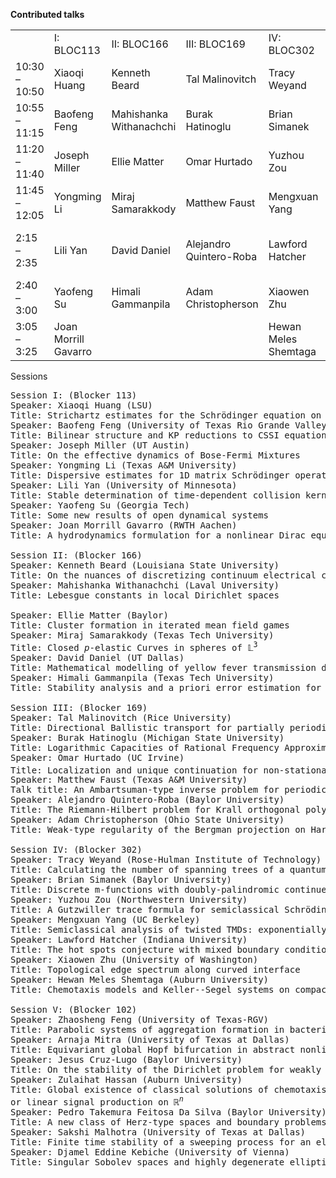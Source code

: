 **Contributed talks**
<table>
<tr>
  <td></td>
  <td>I: BLOC113</td>
  <td>II: BLOC166</td>
  <td>III: BLOC169</td>
  <td>IV: BLOC302</td>
  <td>V: BLOC102</td>
</tr><tr>
  <td>10:30 – 10:50</td>
  <td>Xiaoqi Huang</td>
  <td>Kenneth Beard</td>
  <td>Tal Malinovitch</td>
  <td>Tracy Weyand</td>
  <td>Zhaosheng Feng</td>
</tr><tr>
  <td>10:55 – 11:15</td>
  <td>Baofeng Feng</td>
  <td>Mahishanka Withanachchi</td>
  <td>Burak Hatinoglu</td>
  <td>Brian Simanek</td>
  <td>Arnaja Mitra</td>
</tr><tr>
  <td>11:20 – 11:40</td>
  <td>Joseph Miller</td>
  <td>Ellie Matter</td>
  <td>Omar Hurtado</td>
  <td>Yuzhou Zou</td>
  <td>Jesus Cruz-Lugo</td>
</tr><tr>
  <td>11:45 – 12:05</td>
  <td>Yongming Li</td>
  <td>Miraj Samarakkody</td>
  <td>Matthew Faust</td>
  <td>Mengxuan Yang</td>
  <td>Zulaihat Hassan</td>
</tr>
  <tr>
  <td>2:15 – 2:35</td>
  <td>Lili Yan</td>
  <td>David Daniel</td>
  <td>Alejandro Quintero-Roba</td>
  <td>Lawford Hatcher</td>
  <td>Pedro Takemura Feitosa Da Silva</td>
</tr>
  <tr>
  <td>2:40 – 3:00</td>
  <td>Yaofeng Su</td>
  <td>Himali Gammanpila</td>
  <td>Adam Christopherson</td>
  <td>Xiaowen Zhu</td>
  <td>Sakshi Malhotra</td>
</tr>
  <tr>
  <td>3:05 – 3:25</td>
  <td>Joan Morrill Gavarro</td>
  <td></td>
  <td></td>
  <td>Hewan Meles Shemtaga</td>
  <td>Djamel Eddine Kebiche</td>
</tr>
</table>

Sessions

<!--
Timetable for all sessions:
First part 10:30 am – 12:15 pm
Talk 1: 10:30 – 10:50
Talk 2: 10:55 – 11:15
Talk 3: 11:20 – 11:40
Talk 4: 11:45 – 12:05
Second part: 2:15 pm – 3:30 pm
Talk 5: 2:15 – 2:35
Talk 6: 2:40 – 3:00
Talk 7: 3:05 – 3:25
-->

<pre>
Session I: (Blocker 113)
Speaker: Xiaoqi Huang (LSU)
Title: Strichartz estimates for the Schr&ouml;dinger equation on negatively curved compact manifolds.
Speaker: Baofeng Feng (University of Texas Rio Grande Valley)
Title: Bilinear structure and KP reductions to CSSI equation
Speaker: Joseph Miller (UT Austin)
Title: On the effective dynamics of Bose-Fermi Mixtures
Speaker: Yongming Li (Texas A&M University)
Title: Dispersive estimates for 1D matrix Schr&ouml;dinger operators with threshold resonance
Speaker: Lili Yan (University of Minnesota)
Title: Stable determination of time-dependent collision kernel in the nonlinear Boltzmann equation
Speaker: Yaofeng Su (Georgia Tech)
Title: Some new results of open dynamical systems
Speaker: Joan Morrill Gavarro (RWTH Aachen)
Title: A hydrodynamics formulation for a nonlinear Dirac equation

Session II: (Blocker 166)
Speaker: Kenneth Beard (Louisiana State University)
Title: On the nuances of discretizing continuum electrical conductivity
Speaker: Mahishanka Withanachchi (Laval University)
Title: Lebesgue constants in local Dirichlet spaces

Speaker: Ellie Matter (Baylor)
Title: Cluster formation in iterated mean field games
Speaker: Miraj Samarakkody (Texas Tech University)
Title: Closed <i>p</i>-elastic Curves in spheres of &Lopf;<sup>3</sup>
Speaker: David Daniel (UT Dallas)
Title: Mathematical modelling of yellow fever transmission dynamics with stability analysis
Speaker: Himali Gammanpila (Texas Tech University)
Title: Stability analysis and a priori error estimation for Nitsche-type CIP/GP-CutFEM multi-phase flow

Session III: (Blocker 169)
Speaker: Tal Malinovitch (Rice University)
Title: Directional Ballistic transport for partially periodic Schr&ouml;dinger operators
Speaker: Burak Hatinoglu (Michigan State University)
Title: Logarithmic Capacities of Rational Frequency Approximants for the Almost Mathieu Operator
Speaker: Omar Hurtado (UC Irvine)
Title: Localization and unique continuation for non-stationary Schr&ouml;dinger operators on &Zopf;<sup>2</sup>
Speaker: Matthew Faust (Texas A&M University)
Talk title: An Ambartsuman-type inverse problem for periodic graphs
Speaker: Alejandro Quintero-Roba (Baylor University)
Title: The Riemann-Hilbert problem for Krall orthogonal polynomials
Speaker: Adam Christopherson (Ohio State University)
Title: Weak-type regularity of the Bergman projection on Hartogs domains

Session IV: (Blocker 302)
Speaker: Tracy Weyand (Rose-Hulman Institute of Technology)
Title: Calculating the number of spanning trees of a quantum graph from its spectrum
Speaker: Brian Simanek (Baylor University)
Title: Discrete m-functions with doubly-palindromic continued fraction coefficients
Speaker: Yuzhou Zou (Northwestern University)
Title: A Gutzwiller trace formula for semiclassical Schr&ouml;dinger operators with conormal potentials
Speaker: Mengxuan Yang (UC Berkeley)
Title: Semiclassical analysis of twisted TMDs: exponentially flat and trivial bands
Speaker: Lawford Hatcher (Indiana University)
Title: The hot spots conjecture with mixed boundary conditions
Speaker: Xiaowen Zhu (University of Washington)
Title: Topological edge spectrum along curved interface
Speaker: Hewan Meles Shemtaga (Auburn University)
Title: Chemotaxis models and Keller--Segel systems on compact metric graphs

Session V: (Blocker 102)
Speaker: Zhaosheng Feng (University of Texas-RGV)
Title: Parabolic systems of aggregation formation in bacterial colonies
Speaker: Arnaja Mitra (University of Texas at Dallas)
Title: Equivariant global Hopf bifurcation in abstract nonlinear parabolic equations
Speaker: Jesus Cruz-Lugo (Baylor University)
Title: On the stability of the Dirichlet problem for weakly elliptic systems in the plane
Speaker: Zulaihat Hassan (Auburn University)
Title: Global existence of classical solutions of chemotaxis systems with logistic source and consumption
or linear signal production on &Ropf;<sup><i>n</i></sup>
Speaker: Pedro Takemura Feitosa Da Silva (Baylor University)
Title: A new class of Herz-type spaces and boundary problems
Speaker: Sakshi Malhotra (University of Texas at Dallas)
Title: Finite time stability of a sweeping process for an elastoplastic system with stress-controlled loading
Speaker: Djamel Eddine Kebiche (University of Vienna)
Title: Singular Sobolev spaces and highly degenerate elliptic partial differential equations
</pre>
